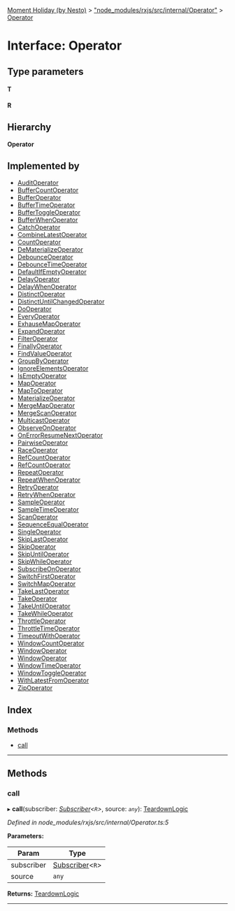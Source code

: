 [Moment Holiday (by Nesto)](../README.md) > ["node_modules/rxjs/src/internal/Operator"](../modules/_node_modules_rxjs_src_internal_operator_.md) > [Operator](../interfaces/_node_modules_rxjs_src_internal_operator_.operator.md)

# Interface: Operator

## Type parameters
#### T 
#### R 
## Hierarchy

**Operator**

## Implemented by

* [AuditOperator](../classes/_node_modules_rxjs_src_internal_operators_audit_.auditoperator.md)
* [BufferCountOperator](../classes/_node_modules_rxjs_src_internal_operators_buffercount_.buffercountoperator.md)
* [BufferOperator](../classes/_node_modules_rxjs_src_internal_operators_buffer_.bufferoperator.md)
* [BufferTimeOperator](../classes/_node_modules_rxjs_src_internal_operators_buffertime_.buffertimeoperator.md)
* [BufferToggleOperator](../classes/_node_modules_rxjs_src_internal_operators_buffertoggle_.buffertoggleoperator.md)
* [BufferWhenOperator](../classes/_node_modules_rxjs_src_internal_operators_bufferwhen_.bufferwhenoperator.md)
* [CatchOperator](../classes/_node_modules_rxjs_src_internal_operators_catcherror_.catchoperator.md)
* [CombineLatestOperator](../classes/_node_modules_rxjs_src_internal_observable_combinelatest_.combinelatestoperator.md)
* [CountOperator](../classes/_node_modules_rxjs_src_internal_operators_count_.countoperator.md)
* [DeMaterializeOperator](../classes/_node_modules_rxjs_src_internal_operators_dematerialize_.dematerializeoperator.md)
* [DebounceOperator](../classes/_node_modules_rxjs_src_internal_operators_debounce_.debounceoperator.md)
* [DebounceTimeOperator](../classes/_node_modules_rxjs_src_internal_operators_debouncetime_.debouncetimeoperator.md)
* [DefaultIfEmptyOperator](../classes/_node_modules_rxjs_src_internal_operators_defaultifempty_.defaultifemptyoperator.md)
* [DelayOperator](../classes/_node_modules_rxjs_src_internal_operators_delay_.delayoperator.md)
* [DelayWhenOperator](../classes/_node_modules_rxjs_src_internal_operators_delaywhen_.delaywhenoperator.md)
* [DistinctOperator](../classes/_node_modules_rxjs_src_internal_operators_distinct_.distinctoperator.md)
* [DistinctUntilChangedOperator](../classes/_node_modules_rxjs_src_internal_operators_distinctuntilchanged_.distinctuntilchangedoperator.md)
* [DoOperator](../classes/_node_modules_rxjs_src_internal_operators_tap_.dooperator.md)
* [EveryOperator](../classes/_node_modules_rxjs_src_internal_operators_every_.everyoperator.md)
* [ExhauseMapOperator](../classes/_node_modules_rxjs_src_internal_operators_exhaustmap_.exhausemapoperator.md)
* [ExpandOperator](../classes/_node_modules_rxjs_src_internal_operators_expand_.expandoperator.md)
* [FilterOperator](../classes/_node_modules_rxjs_src_internal_operators_filter_.filteroperator.md)
* [FinallyOperator](../classes/_node_modules_rxjs_src_internal_operators_finalize_.finallyoperator.md)
* [FindValueOperator](../classes/_node_modules_rxjs_src_internal_operators_find_.findvalueoperator.md)
* [GroupByOperator](../classes/_node_modules_rxjs_src_internal_operators_groupby_.groupbyoperator.md)
* [IgnoreElementsOperator](../classes/_node_modules_rxjs_src_internal_operators_ignoreelements_.ignoreelementsoperator.md)
* [IsEmptyOperator](../classes/_node_modules_rxjs_src_internal_operators_isempty_.isemptyoperator.md)
* [MapOperator](../classes/_node_modules_rxjs_src_internal_operators_map_.mapoperator.md)
* [MapToOperator](../classes/_node_modules_rxjs_src_internal_operators_mapto_.maptooperator.md)
* [MaterializeOperator](../classes/_node_modules_rxjs_src_internal_operators_materialize_.materializeoperator.md)
* [MergeMapOperator](../classes/_node_modules_rxjs_src_internal_operators_mergemap_.mergemapoperator.md)
* [MergeScanOperator](../classes/_node_modules_rxjs_src_internal_operators_mergescan_.mergescanoperator.md)
* [MulticastOperator](../classes/_node_modules_rxjs_src_internal_operators_multicast_.multicastoperator.md)
* [ObserveOnOperator](../classes/_node_modules_rxjs_src_internal_operators_observeon_.observeonoperator.md)
* [OnErrorResumeNextOperator](../classes/_node_modules_rxjs_src_internal_operators_onerrorresumenext_.onerrorresumenextoperator.md)
* [PairwiseOperator](../classes/_node_modules_rxjs_src_internal_operators_pairwise_.pairwiseoperator.md)
* [RaceOperator](../classes/_node_modules_rxjs_src_internal_observable_race_.raceoperator.md)
* [RefCountOperator](../classes/_node_modules_rxjs_src_internal_operators_refcount_.refcountoperator.md)
* [RefCountOperator](../classes/_node_modules_rxjs_src_internal_observable_connectableobservable_.refcountoperator.md)
* [RepeatOperator](../classes/_node_modules_rxjs_src_internal_operators_repeat_.repeatoperator.md)
* [RepeatWhenOperator](../classes/_node_modules_rxjs_src_internal_operators_repeatwhen_.repeatwhenoperator.md)
* [RetryOperator](../classes/_node_modules_rxjs_src_internal_operators_retry_.retryoperator.md)
* [RetryWhenOperator](../classes/_node_modules_rxjs_src_internal_operators_retrywhen_.retrywhenoperator.md)
* [SampleOperator](../classes/_node_modules_rxjs_src_internal_operators_sample_.sampleoperator.md)
* [SampleTimeOperator](../classes/_node_modules_rxjs_src_internal_operators_sampletime_.sampletimeoperator.md)
* [ScanOperator](../classes/_node_modules_rxjs_src_internal_operators_scan_.scanoperator.md)
* [SequenceEqualOperator](../classes/_node_modules_rxjs_src_internal_operators_sequenceequal_.sequenceequaloperator.md)
* [SingleOperator](../classes/_node_modules_rxjs_src_internal_operators_single_.singleoperator.md)
* [SkipLastOperator](../classes/_node_modules_rxjs_src_internal_operators_skiplast_.skiplastoperator.md)
* [SkipOperator](../classes/_node_modules_rxjs_src_internal_operators_skip_.skipoperator.md)
* [SkipUntilOperator](../classes/_node_modules_rxjs_src_internal_operators_skipuntil_.skipuntiloperator.md)
* [SkipWhileOperator](../classes/_node_modules_rxjs_src_internal_operators_skipwhile_.skipwhileoperator.md)
* [SubscribeOnOperator](../classes/_node_modules_rxjs_src_internal_operators_subscribeon_.subscribeonoperator.md)
* [SwitchFirstOperator](../classes/_node_modules_rxjs_src_internal_operators_exhaust_.switchfirstoperator.md)
* [SwitchMapOperator](../classes/_node_modules_rxjs_src_internal_operators_switchmap_.switchmapoperator.md)
* [TakeLastOperator](../classes/_node_modules_rxjs_src_internal_operators_takelast_.takelastoperator.md)
* [TakeOperator](../classes/_node_modules_rxjs_src_internal_operators_take_.takeoperator.md)
* [TakeUntilOperator](../classes/_node_modules_rxjs_src_internal_operators_takeuntil_.takeuntiloperator.md)
* [TakeWhileOperator](../classes/_node_modules_rxjs_src_internal_operators_takewhile_.takewhileoperator.md)
* [ThrottleOperator](../classes/_node_modules_rxjs_src_internal_operators_throttle_.throttleoperator.md)
* [ThrottleTimeOperator](../classes/_node_modules_rxjs_src_internal_operators_throttletime_.throttletimeoperator.md)
* [TimeoutWithOperator](../classes/_node_modules_rxjs_src_internal_operators_timeoutwith_.timeoutwithoperator.md)
* [WindowCountOperator](../classes/_node_modules_rxjs_src_internal_operators_windowcount_.windowcountoperator.md)
* [WindowOperator](../classes/_node_modules_rxjs_src_internal_operators_window_.windowoperator.md)
* [WindowOperator](../classes/_node_modules_rxjs_src_internal_operators_windowwhen_.windowoperator.md)
* [WindowTimeOperator](../classes/_node_modules_rxjs_src_internal_operators_windowtime_.windowtimeoperator.md)
* [WindowToggleOperator](../classes/_node_modules_rxjs_src_internal_operators_windowtoggle_.windowtoggleoperator.md)
* [WithLatestFromOperator](../classes/_node_modules_rxjs_src_internal_operators_withlatestfrom_.withlatestfromoperator.md)
* [ZipOperator](../classes/_node_modules_rxjs_src_internal_observable_zip_.zipoperator.md)

## Index

### Methods

* [call](_node_modules_rxjs_src_internal_operator_.operator.md#call)

---

## Methods

<a id="call"></a>

###  call

▸ **call**(subscriber: *[Subscriber](../classes/_node_modules_rxjs_src_internal_subscriber_.subscriber.md)<`R`>*, source: *`any`*): [TeardownLogic](../modules/_node_modules_rxjs_src_internal_types_.md#teardownlogic)

*Defined in node_modules/rxjs/src/internal/Operator.ts:5*

**Parameters:**

| Param | Type |
| ------ | ------ |
| subscriber | [Subscriber](../classes/_node_modules_rxjs_src_internal_subscriber_.subscriber.md)<`R`> |
| source | `any` |

**Returns:** [TeardownLogic](../modules/_node_modules_rxjs_src_internal_types_.md#teardownlogic)

___

